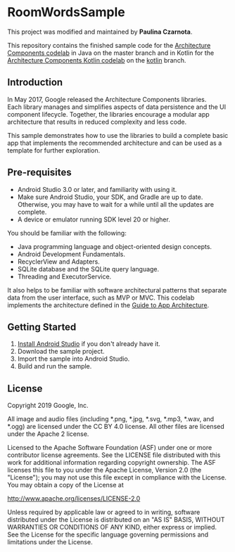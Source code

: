 RoomWordsSample
================

This project was modified and maintained by **Paulina Czarnota**.

This repository contains the finished sample code for the
[Architecture Components codelab](https://codelabs.developers.google.com/codelabs/android-room-with-a-view/index.html?index=..%2F..%2Findex#0) in Java on the master branch and in Kotlin for the [Architecture Components Kotlin codelab](https://codelabs.developers.google.com/codelabs/android-room-with-a-view-kotlin) on the [kotlin](https://github.com/googlecodelabs/android-room-with-a-view/tree/kotlin) branch.

Introduction
------------

In May 2017, Google released the Architecture Components libraries.  
Each library manages and simplifies aspects of data persistence and the UI component lifecycle. Together, the libraries encourage a modular app architecture that results in reduced complexity and less code.

This sample demonstrates how to use the libraries to build a complete basic app that implements the recommended architecture and can be used as a template for further exploration.

Pre-requisites
--------------

* Android Studio 3.0 or later, and familiarity with using it.
* Make sure Android Studio, your SDK, and Gradle are up to date. Otherwise, you may have to wait for a while until all the updates are complete.
* A device or emulator running SDK level 20 or higher.

You should be familiar with the following:

* Java programming language and object-oriented design concepts.
* Android Development Fundamentals.
* RecyclerView and Adapters.
* SQLite database and the SQLite query language.
* Threading and ExecutorService.

It also helps to be familiar with software architectural patterns that separate data from the user interface, such as MVP or MVC. This codelab implements the architecture defined in the [Guide to App Architecture](https://developer.android.com/topic/libraries/architecture/guide.html).

Getting Started
---------------

1. [Install Android Studio](https://developer.android.com/studio/install.html) if you don't already have it.
2. Download the sample project.
3. Import the sample into Android Studio.
4. Build and run the sample.

License
-------

Copyright 2019 Google, Inc.

All image and audio files (including *.png, *.jpg, *.svg, *.mp3, *.wav, and *.ogg) are licensed under the CC BY 4.0 license. All other files are licensed under the Apache 2 license.

Licensed to the Apache Software Foundation (ASF) under one or more contributor license agreements. See the LICENSE file distributed with this work for additional information regarding copyright ownership. The ASF licenses this file to you under the Apache License, Version 2.0 (the "License"); you may not use this file except in compliance with the License. You may obtain a copy of the License at

http://www.apache.org/licenses/LICENSE-2.0

Unless required by applicable law or agreed to in writing, software distributed under the License is distributed on an "AS IS" BASIS, WITHOUT WARRANTIES OR CONDITIONS OF ANY KIND, either express or implied. See the License for the specific language governing permissions and limitations under the License.